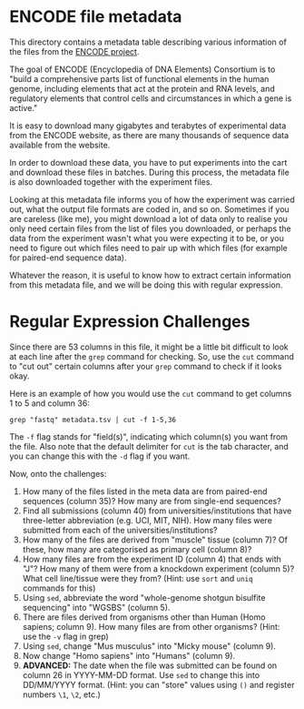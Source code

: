 # ENCODE file metadata

This directory contains a metadata table describing various information of the
files from the [ENCODE project](https://www.encodeproject.org/).

The goal of ENCODE (Encyclopedia of DNA Elements) Consortium is to "build
a comprehensive parts list of functional elements in the human genome,
including elements that act at the protein and RNA levels, and regulatory
elements that control cells and circumstances in which a gene is active."

It is easy to download many gigabytes and terabytes of experimental data from
the ENCODE website, as there are many thousands of sequence data available from
the website.

In order to download these data, you have to put experiments into the cart and
download these files in batches. During this process, the metadata file is also
downloaded together with the experiment files.

Looking at this metadata file informs you of how the experiment was carried
out, what the output file formats are coded in, and so on. Sometimes if you are
careless (like me), you might download a lot of data only to realise you only
need certain files from the list of files you downloaded, or perhaps the data
from the experiment wasn't what you were expecting it to be, or you need to
figure out which files need to pair up with which files (for example for
paired-end sequence data).

Whatever the reason, it is useful to know how to extract certain information
from this metadata file, and we will be doing this with regular expression.

# Regular Expression Challenges

Since there are 53 columns in this file, it might be a little bit difficult to
look at each line after the `grep` command for checking. So, use the `cut`
command to "cut out" certain columns after your `grep` command to check if it
looks okay.

Here is an example of how you would use the `cut` command to get columns 1 to
5 and column 36:

```
grep "fastq" metadata.tsv | cut -f 1-5,36
```

The `-f` flag stands for "field(s)", indicating which column(s) you want from
the file. Also note that the default delimiter for `cut` is the tab character,
and you can change this with the `-d` flag if you want.

Now, onto the challenges:

1. How many of the files listed in the meta data are from paired-end sequences (column 35)? How many are from single-end sequences?
1. Find all submissions (column 40) from universities/institutions that have three-letter abbreviation (e.g. UCI, MIT, NIH). How many files were submitted from each of the universities/institutions?
1. How many of the files are derived from "muscle" tissue (column 7)? Of these, how many are categorised as primary cell (column 8)?
1. How many files are from the experiment ID (column 4) that ends with "J"? How many of them were from a knockdown experiment (column 5)? What cell line/tissue were they from? (Hint: use `sort` and `uniq` commands for this)
1. Using `sed`, abbreviate the word "whole-genome shotgun bisulfite sequencing" into "WGSBS" (column 5).
1. There are files derived from organisms other than Human (Homo sapiens; column 9). How many files are from other organisms? (Hint: use the `-v` flag in grep)
1. Using `sed`, change "Mus musculus" into "Micky mouse" (column 9).
1. Now change "Homo sapiens" into "Humans" (column 9).
1. **ADVANCED:** The date when the file was submitted can be found on column 26 in YYYY-MM-DD format. Use `sed` to change this into DD/MM/YYYY format. (Hint: you can "store" values using `()` and register numbers `\1`, `\2`, etc.)

